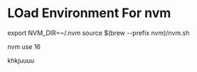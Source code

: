 # LOad Environment For nvm

export NVM_DIR=~/.nvm
source $(brew --prefix nvm)/nvm.sh

nvm use 16

khkjuuuu
